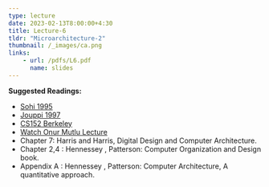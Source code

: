 ```yaml
---
type: lecture
date: 2023-02-13T8:00:00+4:30
title: Lecture-6 
tldr: "Microarchitecture-2"
thumbnail: /_images/ca.png
links: 
    - url: /pdfs/L6.pdf
      name: slides 
---
```

**Suggested Readings:**

- [Sohi 1995](https://dipsankarb.github.io/wi23-csl7070/pdfs/sohi.pdf)
- [Jouppi 1997](https://dipsankarb.github.io/wi23-csl7070/pdfs/jouppi.pdf)
- [CS152 Berkeley](https://inst.eecs.berkeley.edu//~cs152/sp21/lectures/L02-SimpleImps.pdf)
- [Watch Onur Mutlu Lecture](https://www.youtube.com/watch?v=qJmTZwzf1L4)
- Chapter 7: Harris and Harris, Digital Design and Computer Architecture.
- Chapter 2,4 : Hennessey , Patterson: Computer Organization and Design book.
- Appendix A : Hennessey , Patterson: Computer Architecture, A quantitative approach.
